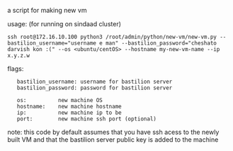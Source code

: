 a script for making new vm


usage: (for running on sindaad cluster)

```
ssh root@172.16.10.100 python3 /root/admin/python/new-vm/new-vm.py --bastilion_username="username e man" --bastilion_password="cheshato darvish kon :(" --os <ubuntu/centOS> --hostname my-new-vm-name --ip x.y.z.w
```

flags:
```
   bastilion_username: username for bastilion server
   bastilion_password: password for bastilion server
   
   os:          new machine OS
   hostname:    new machine hostname
   ip:          new machine ip to be
   port:        new machine ssh port (optional)
```

note: this code by default assumes that you have ssh acess to the newly built VM and that the bastilion server public key is added to the machine
